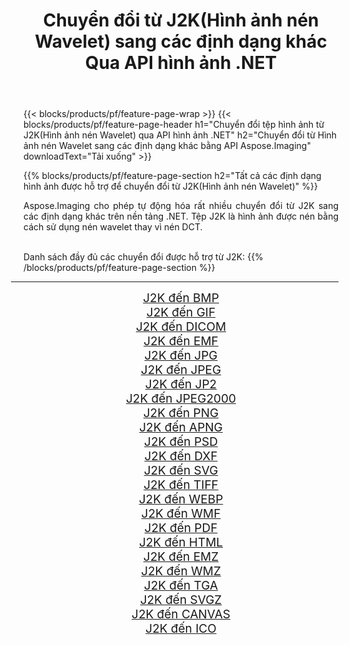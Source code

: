 ﻿---
title: Chuyển đổi từ J2K(Hình ảnh nén Wavelet) sang các định dạng khác Qua API hình ảnh .NET 
weight: 3920
url: /vi/net/conversion/from/j2k 
lang: vi
langdirlevel: 2
locales: zh-hans,ja,it,ru,de,es,fr,nl,id,lt,pl,pt,vi,tr,ko,zh-hant,ar,hi,th,sv,cs,uk,he
description: Sử dụng Aspose.Imaging, bạn có thể dễ dàng chuyển đổi từ J2K(Hình ảnh nén Wavelet) sang các định dạng khác
---

{{< blocks/products/pf/feature-page-wrap >}}
{{< blocks/products/pf/feature-page-header h1="Chuyển đổi tệp hình ảnh từ J2K(Hình ảnh nén Wavelet) qua API hình ảnh .NET" h2="Chuyển đổi từ Hình ảnh nén Wavelet sang các định dạng khác bằng API Aspose.Imaging" downloadText="Tải xuống" >}}


{{% blocks/products/pf/feature-page-section  h2="Tất cả các định dạng hình ảnh được hỗ trợ để chuyển đổi từ J2K(Hình ảnh nén Wavelet)" %}}
<p align=justify>Aspose.Imaging cho phép tự động hóa rất nhiều chuyển đổi từ J2K sang các định dạng khác trên nền tảng .NET. Tệp J2K là hình ảnh được nén bằng cách sử dụng nén wavelet thay vì nén DCT.</p>
<br/>
Danh sách đầy đủ các chuyển đổi được hỗ trợ từ J2K:
{{% /blocks/products/pf/feature-page-section %}}
<div class="container-fluid productfamilypage bg-gray">
    <div class="convertypes bg-gray agp-content section">
        <div class="container">
		<hr style="margin-left:-20px;"/>
		<div class="row other-converters" style="gap: 10px;font-size: 19px;text-align:center;">
		    <div class='col-md-2 other-converter remove-lp remove-rp'><a href="/imaging/vi/net/conversion/j2k-to-bmp" style="padding:15px;">J2K đến BMP</a></div><div class='col-md-2 other-converter remove-lp remove-rp'><a href="/imaging/vi/net/conversion/j2k-to-gif" style="padding:15px;">J2K đến GIF</a></div><div class='col-md-2 other-converter remove-lp remove-rp'><a href="/imaging/vi/net/conversion/j2k-to-dicom" style="padding:15px;">J2K đến DICOM</a></div><div class='col-md-2 other-converter remove-lp remove-rp'><a href="/imaging/vi/net/conversion/j2k-to-emf" style="padding:15px;">J2K đến EMF</a></div><div class='col-md-2 other-converter remove-lp remove-rp'><a href="/imaging/vi/net/conversion/j2k-to-jpg" style="padding:15px;">J2K đến JPG</a></div><div class='col-md-2 other-converter remove-lp remove-rp'><a href="/imaging/vi/net/conversion/j2k-to-jpeg" style="padding:15px;">J2K đến JPEG</a></div><div class='col-md-2 other-converter remove-lp remove-rp'><a href="/imaging/vi/net/conversion/j2k-to-jp2" style="padding:15px;">J2K đến JP2</a></div><div class='col-md-2 other-converter remove-lp remove-rp'><a href="/imaging/vi/net/conversion/j2k-to-jpeg2000" style="padding:15px;">J2K đến JPEG2000</a></div><div class='col-md-2 other-converter remove-lp remove-rp'><a href="/imaging/vi/net/conversion/j2k-to-png" style="padding:15px;">J2K đến PNG</a></div><div class='col-md-2 other-converter remove-lp remove-rp'><a href="/imaging/vi/net/conversion/j2k-to-apng" style="padding:15px;">J2K đến APNG</a></div><div class='col-md-2 other-converter remove-lp remove-rp'><a href="/imaging/vi/net/conversion/j2k-to-psd" style="padding:15px;">J2K đến PSD</a></div><div class='col-md-2 other-converter remove-lp remove-rp'><a href="/imaging/vi/net/conversion/j2k-to-dxf" style="padding:15px;">J2K đến DXF</a></div><div class='col-md-2 other-converter remove-lp remove-rp'><a href="/imaging/vi/net/conversion/j2k-to-svg" style="padding:15px;">J2K đến SVG</a></div><div class='col-md-2 other-converter remove-lp remove-rp'><a href="/imaging/vi/net/conversion/j2k-to-tiff" style="padding:15px;">J2K đến TIFF</a></div><div class='col-md-2 other-converter remove-lp remove-rp'><a href="/imaging/vi/net/conversion/j2k-to-webp" style="padding:15px;">J2K đến WEBP</a></div><div class='col-md-2 other-converter remove-lp remove-rp'><a href="/imaging/vi/net/conversion/j2k-to-wmf" style="padding:15px;">J2K đến WMF</a></div><div class='col-md-2 other-converter remove-lp remove-rp'><a href="/imaging/vi/net/conversion/j2k-to-pdf" style="padding:15px;">J2K đến PDF</a></div><div class='col-md-2 other-converter remove-lp remove-rp'><a href="/imaging/vi/net/conversion/j2k-to-html" style="padding:15px;">J2K đến HTML</a></div><div class='col-md-2 other-converter remove-lp remove-rp'><a href="/imaging/vi/net/conversion/j2k-to-emz" style="padding:15px;">J2K đến EMZ</a></div><div class='col-md-2 other-converter remove-lp remove-rp'><a href="/imaging/vi/net/conversion/j2k-to-wmz" style="padding:15px;">J2K đến WMZ</a></div><div class='col-md-2 other-converter remove-lp remove-rp'><a href="/imaging/vi/net/conversion/j2k-to-tga" style="padding:15px;">J2K đến TGA</a></div><div class='col-md-2 other-converter remove-lp remove-rp'><a href="/imaging/vi/net/conversion/j2k-to-svgz" style="padding:15px;">J2K đến SVGZ</a></div><div class='col-md-2 other-converter remove-lp remove-rp'><a href="/imaging/vi/net/conversion/j2k-to-canvas" style="padding:15px;">J2K đến CANVAS</a></div><div class='col-md-2 other-converter remove-lp remove-rp'><a href="/imaging/vi/net/conversion/j2k-to-ico" style="padding:15px;">J2K đến ICO</a></div>
                </div>
        </div>
    </div>
</div>
<br/>

